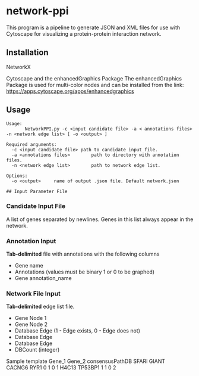 # network-ppi

This program is a pipeline to generate JSON and XML files for use with Cytoscape for visualizing a protein-protein interaction network.

## Installation
NetworkX

Cytoscape and the enhancedGraphics Package
The enhancedGraphics Package is used for multi-color nodes and can be installed from the link:
https://apps.cytoscape.org/apps/enhancedgraphics


## Usage
```
Usage:
       NetworkPPI.py -c <input candidate file> -a < annotations files> -n <network edge list> [ -o <output> ]

Required arguments:
  -c <input candidate file>	path to candidate input file. 
  -a <annotations files>		path to directory with annotation files. 
  -n <network edge list>		path to network edge list. 
                                                    
Options:
  -o <output>     name of output .json file. Default network.json

## Input Parameter File
```
### Candidate Input File

A list of genes separated by newlines. Genes in this list always appear in the network.

### Annotation Input
**Tab-delimited** file with annotations with the following columns
 - Gene name
 - Annotations (values must be binary 1 or 0 to be graphed)
 - Gene	annotation_name

### Network File Input
**Tab-delimited** edge list file.
- Gene Node 1
- Gene Node 2
- Database Edge (1 - Edge exists, 0 - Edge does not)
- Database Edge
- Database Edge
- DBCount (integer)

Sample template
Gene_1&nbsp;Gene_2&nbsp;consensusPathDB&nbsp;SFARI&nbsp;GIANT
CACNG6&nbsp;RYR1&nbsp;0&nbsp;1&nbsp;0&nbsp;1
H4C13&nbsp;TP53BP1&nbsp;1&nbsp;1&nbsp;0&nbsp;2



